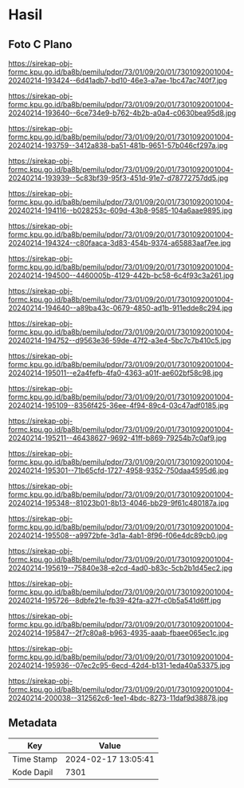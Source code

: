 # Hasil

## Foto C Plano

https://sirekap-obj-formc.kpu.go.id/ba8b/pemilu/pdpr/73/01/09/20/01/7301092001004-20240214-193424--6d41adb7-bd10-46e3-a7ae-1bc47ac740f7.jpg

https://sirekap-obj-formc.kpu.go.id/ba8b/pemilu/pdpr/73/01/09/20/01/7301092001004-20240214-193640--6ce734e9-b762-4b2b-a0a4-c0630bea95d8.jpg

https://sirekap-obj-formc.kpu.go.id/ba8b/pemilu/pdpr/73/01/09/20/01/7301092001004-20240214-193759--3412a838-ba51-481b-9651-57b046cf297a.jpg

https://sirekap-obj-formc.kpu.go.id/ba8b/pemilu/pdpr/73/01/09/20/01/7301092001004-20240214-193939--5c83bf39-95f3-451d-91e7-d78772757dd5.jpg

https://sirekap-obj-formc.kpu.go.id/ba8b/pemilu/pdpr/73/01/09/20/01/7301092001004-20240214-194116--b028253c-609d-43b8-9585-104a6aae9895.jpg

https://sirekap-obj-formc.kpu.go.id/ba8b/pemilu/pdpr/73/01/09/20/01/7301092001004-20240214-194324--c80faaca-3d83-454b-9374-a65883aaf7ee.jpg

https://sirekap-obj-formc.kpu.go.id/ba8b/pemilu/pdpr/73/01/09/20/01/7301092001004-20240214-194500--4460005b-4129-442b-bc58-6c4f93c3a261.jpg

https://sirekap-obj-formc.kpu.go.id/ba8b/pemilu/pdpr/73/01/09/20/01/7301092001004-20240214-194640--a89ba43c-0679-4850-ad1b-911edde8c294.jpg

https://sirekap-obj-formc.kpu.go.id/ba8b/pemilu/pdpr/73/01/09/20/01/7301092001004-20240214-194752--d9563e36-59de-47f2-a3e4-5bc7c7b410c5.jpg

https://sirekap-obj-formc.kpu.go.id/ba8b/pemilu/pdpr/73/01/09/20/01/7301092001004-20240214-195011--e2a4fefb-4fa0-4363-a01f-ae602bf58c98.jpg

https://sirekap-obj-formc.kpu.go.id/ba8b/pemilu/pdpr/73/01/09/20/01/7301092001004-20240214-195109--8356f425-36ee-4f94-89c4-03c47adf0185.jpg

https://sirekap-obj-formc.kpu.go.id/ba8b/pemilu/pdpr/73/01/09/20/01/7301092001004-20240214-195211--46438627-9692-41ff-b869-79254b7c0af9.jpg

https://sirekap-obj-formc.kpu.go.id/ba8b/pemilu/pdpr/73/01/09/20/01/7301092001004-20240214-195301--71b65cfd-1727-4958-9352-750daa4595d6.jpg

https://sirekap-obj-formc.kpu.go.id/ba8b/pemilu/pdpr/73/01/09/20/01/7301092001004-20240214-195348--81023b01-8b13-4046-bb29-9f61c480187a.jpg

https://sirekap-obj-formc.kpu.go.id/ba8b/pemilu/pdpr/73/01/09/20/01/7301092001004-20240214-195508--a9972bfe-3d1a-4ab1-8f96-f06e4dc89cb0.jpg

https://sirekap-obj-formc.kpu.go.id/ba8b/pemilu/pdpr/73/01/09/20/01/7301092001004-20240214-195619--75840e38-e2cd-4ad0-b83c-5cb2b1d45ec2.jpg

https://sirekap-obj-formc.kpu.go.id/ba8b/pemilu/pdpr/73/01/09/20/01/7301092001004-20240214-195726--8dbfe21e-fb39-42fa-a27f-c0b5a541d6ff.jpg

https://sirekap-obj-formc.kpu.go.id/ba8b/pemilu/pdpr/73/01/09/20/01/7301092001004-20240214-195847--2f7c80a8-b963-4935-aaab-fbaee065ec1c.jpg

https://sirekap-obj-formc.kpu.go.id/ba8b/pemilu/pdpr/73/01/09/20/01/7301092001004-20240214-195936--07ec2c95-6ecd-42d4-b131-1eda40a53375.jpg

https://sirekap-obj-formc.kpu.go.id/ba8b/pemilu/pdpr/73/01/09/20/01/7301092001004-20240214-200038--312562c6-1ee1-4bdc-8273-11daf9d38878.jpg


## Metadata

| Key        | Value               |
| ---------- | ------------------- |
| Time Stamp | 2024-02-17 13:05:41 |
| Kode Dapil | 7301                |



